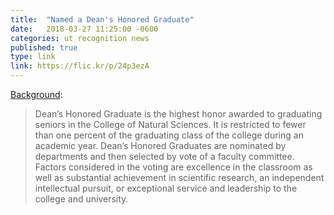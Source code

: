 ```yaml
---
title:  "Named a Dean's Honored Graduate"
date:   2018-03-27 11:25:00 -0600
categories: ut recognition news
published: true
type: link
link: https://flic.kr/p/24p3ezA
---
```


[Background](https://cns.utexas.edu/honors/academic-distinction/dean-s-honored-graduates):

>Dean’s Honored Graduate is the highest honor awarded to graduating seniors in the College of Natural Sciences. It is
>restricted to fewer than one percent of the graduating class of the college during an academic year. Dean’s Honored Graduates are nominated by
>departments and then selected by vote of a faculty committee. Factors considered in the voting are excellence in the classroom as well as substantial
>achievement in scientific research, an independent intellectual pursuit, or exceptional service and leadership to the college and university.